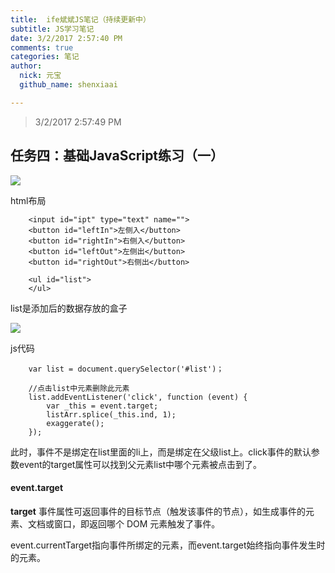 ```yaml
---
title:  ife斌斌JS笔记（持续更新中）
subtitle: JS学习笔记
date: 3/2/2017 2:57:40 PM 
comments: true
categories: 笔记
author:
  nick: 元宝
  github_name: shenxiaai

---
```


> 3/2/2017 2:57:49 PM

## 任务四：基础JavaScript练习（一）

![](../assets/images/img11.png)

html布局

```
	<input id="ipt" type="text" name="">
	<button id="leftIn">左侧入</button>
	<button id="rightIn">右侧入</button>
	<button id="leftOut">左侧出</button>
	<button id="rightOut">右侧出</button>

	<ul id="list">
	</ul>
```

list是添加后的数据存放的盒子

![](../assets/images/img12.png)

js代码

```
	var list = document.querySelector('#list')；

	//点击list中元素删除此元素
	list.addEventListener('click', function (event) {
		var _this = event.target;
		listArr.splice(_this.ind, 1);
		exaggerate();
	});
```

此时，事件不是绑定在list里面的li上，而是绑定在父级list上。click事件的默认参数event的target属性可以找到父元素list中哪个元素被点击到了。


#### event.target

**target** 事件属性可返回事件的目标节点（触发该事件的节点），如生成事件的元素、文档或窗口，即返回哪个 DOM 元素触发了事件。

event.currentTarget指向事件所绑定的元素，而event.target始终指向事件发生时的元素。